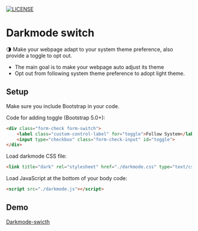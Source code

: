 [![LICENSE](https://img.shields.io/badge/license-MIT-lightgrey.svg)](https://raw.githubusercontent.com/linhy24/darkmode-switch/main/LICENSE)

# Darkmode switch
🌗
Make your webpage adapt to your system theme preference, also provide a toggle to opt out.

- The main goal is to make your webpage auto adjust its theme
- Opt out from following system theme preference to adopt light theme.

## Setup
Make sure you include Bootstrap in your code.

Code for adding toggle (Bootstrap 5.0+):
```html
<div class="form-check form-switch">
    <label class="custom-control-label" for="toggle">Follow System</label>
    <input type="checkbox" class="form-check-input" id="toggle">
</div>
```

Load darkmode CSS file:
```html
<link title="dark" rel="stylesheet" href="./darkmode.css" type="text/css">
```

Load JavaScript at the bottom of your body code:
```html
<script src="./darkmode.js"></script>
```

## Demo
[Darkmode-swicth](https://linhy24.github.io/darkmode-switch)


